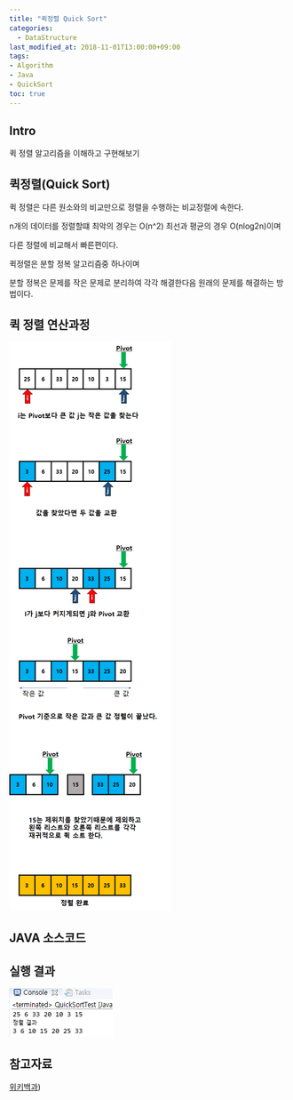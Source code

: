 ```yaml
---
title: "퀵정렬 Quick Sort"
categories: 
  - DataStructure
last_modified_at: 2018-11-01T13:00:00+09:00
tags:
- Algorithm
- Java
- QuickSort
toc: true
---
```


## Intro

퀵 정렬 알고리즘을 이해하고 구현해보기


## 퀵정렬(Quick Sort)

퀵 정렬은 다른 원소와의 비교만으로 정렬을 수행하는 비교정렬에 속한다.

n개의 데이터를 정렬할떄 최악의 경우는 O(n^2) 최선과 평균의 경우 O(nlog2n)이며

다른 정렬에 비교해서 빠른편이다.

퀵정렬은 분할 정복 알고리즘중 하나이며 

분할 정복은 문제를 작은 문제로 분리하여 각각 해결한다음 원래의 문제를 해결하는 방법이다.


## 퀵 정렬 연산과정

![quick](https://github.com/lesslate/lesslate.github.io/blob/master/assets/img/Algorithm/quick/Qucik.png?raw=true)



## JAVA 소스코드

<script src="https://gist.github.com/lesslate/5ac1cb11feea77c5150b508c594b81c5.js"></script>





## 실행 결과


![result](https://github.com/lesslate/lesslate.github.io/blob/master/assets/img/Algorithm/quick/quick2.png?raw=true)





## 참고자료


[위키백과](https://ko.wikipedia.org/wiki/%ED%80%B5_%EC%A0%95%EB%A0%AC))
